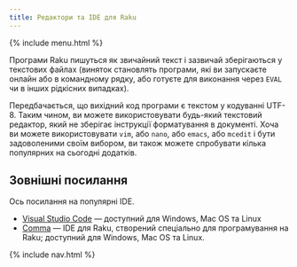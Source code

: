 ```yaml
---
title: Редактори та IDE для Raku
---
```


{% include menu.html %}

Програми Raku пишуться як звичайний текст і зазвичай зберігаються у текстових файлах (виняток становлять програми, які ви запускаєте онлайн або в командному рядку, або готуєте для виконання через `EVAL` чи в інших рідкісних випадках).

Передбачається, що вихідний код програми є текстом у кодуванні UTF-8. Таким чином, ви можете використовувати будь-який текстовий редактор, який не зберігає інструкції форматування в документі. Хоча ви можете використовувати `vim`, або `nano`, або `emacs`, або `mcedit` і бути задоволеними своїм вибором, ви також можете спробувати кілька популярних на сьогодні додатків.

## Зовнішні посилання

Ось посилання на популярні IDE.

* [Visual Studio Code](https://code.visualstudio.com/) — доступний для Windows, Mac OS та Linux
* [Comma](https://commaide.com) — IDE для Raku, створений спеціально для програмування на Raku; доступний для Windows, Mac OS та Linux.

{% include nav.html %}